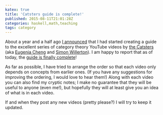 ```yaml
---
katex: true
title: 'Catsters guide is complete!'
published: 2015-08-11T21:01:28Z
categories: haskell,math,teaching
tags: category
---
```


<p>About a year and a half ago <a href="https://byorgey.github.io/blog/posts/2014/01/14/catsters-guide.html">I announced</a> that I had started creating a guide to the excellent series of category theory YouTube videos by <a href="http://ncatlab.org/nlab/show/The+Catsters">the Catsters</a> (aka <a href="http://www.cheng.staff.shef.ac.uk/">Eugenia Cheng</a> and <a href="http://www.simonwillerton.staff.shef.ac.uk/">Simon Willerton</a>). I am happy to report that as of today, the <a href="http://byorgey.wordpress.com/catsters-guide-2/">guide is finally complete</a>!</p>
<p>As far as possible, I have tried to arrange the order so that each video only depends on concepts from earlier ones. (If you have any suggestions for improving the ordering, I would love to hear them!) Along with each video you can also find my cryptic notes; I make no guarantee that they will be useful to anyone (even me!), but hopefully they will at least give you an idea of what is in each video.</p>
<p>If and when they post any new videos (pretty please?) I will try to keep it updated.</p>
<div class="references">

</div>

